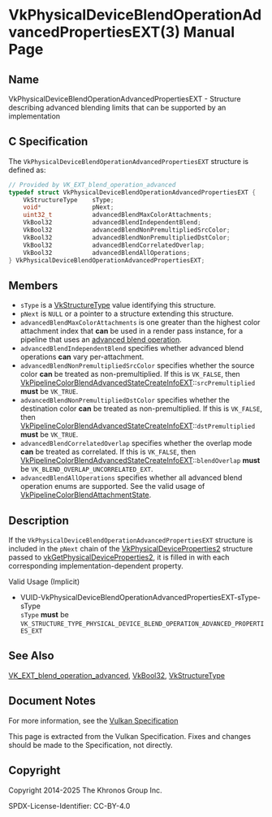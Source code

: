 # VkPhysicalDeviceBlendOperationAdvancedPropertiesEXT(3) Manual Page

## Name

VkPhysicalDeviceBlendOperationAdvancedPropertiesEXT - Structure describing advanced blending limits that can be supported by an implementation



## [](#_c_specification)C Specification

The `VkPhysicalDeviceBlendOperationAdvancedPropertiesEXT` structure is defined as:

```c++
// Provided by VK_EXT_blend_operation_advanced
typedef struct VkPhysicalDeviceBlendOperationAdvancedPropertiesEXT {
    VkStructureType    sType;
    void*              pNext;
    uint32_t           advancedBlendMaxColorAttachments;
    VkBool32           advancedBlendIndependentBlend;
    VkBool32           advancedBlendNonPremultipliedSrcColor;
    VkBool32           advancedBlendNonPremultipliedDstColor;
    VkBool32           advancedBlendCorrelatedOverlap;
    VkBool32           advancedBlendAllOperations;
} VkPhysicalDeviceBlendOperationAdvancedPropertiesEXT;
```

## [](#_members)Members

- `sType` is a [VkStructureType](https://registry.khronos.org/vulkan/specs/latest/man/html/VkStructureType.html) value identifying this structure.
- `pNext` is `NULL` or a pointer to a structure extending this structure.
- []()`advancedBlendMaxColorAttachments` is one greater than the highest color attachment index that **can** be used in a render pass instance, for a pipeline that uses an [advanced blend operation](https://registry.khronos.org/vulkan/specs/latest/html/vkspec.html#framebuffer-blend-advanced).
- []()`advancedBlendIndependentBlend` specifies whether advanced blend operations **can** vary per-attachment.
- []()`advancedBlendNonPremultipliedSrcColor` specifies whether the source color **can** be treated as non-premultiplied. If this is `VK_FALSE`, then [VkPipelineColorBlendAdvancedStateCreateInfoEXT](https://registry.khronos.org/vulkan/specs/latest/man/html/VkPipelineColorBlendAdvancedStateCreateInfoEXT.html)::`srcPremultiplied` **must** be `VK_TRUE`.
- []()`advancedBlendNonPremultipliedDstColor` specifies whether the destination color **can** be treated as non-premultiplied. If this is `VK_FALSE`, then [VkPipelineColorBlendAdvancedStateCreateInfoEXT](https://registry.khronos.org/vulkan/specs/latest/man/html/VkPipelineColorBlendAdvancedStateCreateInfoEXT.html)::`dstPremultiplied` **must** be `VK_TRUE`.
- []()`advancedBlendCorrelatedOverlap` specifies whether the overlap mode **can** be treated as correlated. If this is `VK_FALSE`, then [VkPipelineColorBlendAdvancedStateCreateInfoEXT](https://registry.khronos.org/vulkan/specs/latest/man/html/VkPipelineColorBlendAdvancedStateCreateInfoEXT.html)::`blendOverlap` **must** be `VK_BLEND_OVERLAP_UNCORRELATED_EXT`.
- []()`advancedBlendAllOperations` specifies whether all advanced blend operation enums are supported. See the valid usage of [VkPipelineColorBlendAttachmentState](https://registry.khronos.org/vulkan/specs/latest/man/html/VkPipelineColorBlendAttachmentState.html).

## [](#_description)Description

If the `VkPhysicalDeviceBlendOperationAdvancedPropertiesEXT` structure is included in the `pNext` chain of the [VkPhysicalDeviceProperties2](https://registry.khronos.org/vulkan/specs/latest/man/html/VkPhysicalDeviceProperties2.html) structure passed to [vkGetPhysicalDeviceProperties2](https://registry.khronos.org/vulkan/specs/latest/man/html/vkGetPhysicalDeviceProperties2.html), it is filled in with each corresponding implementation-dependent property.

Valid Usage (Implicit)

- [](#VUID-VkPhysicalDeviceBlendOperationAdvancedPropertiesEXT-sType-sType)VUID-VkPhysicalDeviceBlendOperationAdvancedPropertiesEXT-sType-sType  
  `sType` **must** be `VK_STRUCTURE_TYPE_PHYSICAL_DEVICE_BLEND_OPERATION_ADVANCED_PROPERTIES_EXT`

## [](#_see_also)See Also

[VK\_EXT\_blend\_operation\_advanced](https://registry.khronos.org/vulkan/specs/latest/man/html/VK_EXT_blend_operation_advanced.html), [VkBool32](https://registry.khronos.org/vulkan/specs/latest/man/html/VkBool32.html), [VkStructureType](https://registry.khronos.org/vulkan/specs/latest/man/html/VkStructureType.html)

## [](#_document_notes)Document Notes

For more information, see the [Vulkan Specification](https://registry.khronos.org/vulkan/specs/latest/html/vkspec.html#VkPhysicalDeviceBlendOperationAdvancedPropertiesEXT)

This page is extracted from the Vulkan Specification. Fixes and changes should be made to the Specification, not directly.

## [](#_copyright)Copyright

Copyright 2014-2025 The Khronos Group Inc.

SPDX-License-Identifier: CC-BY-4.0
